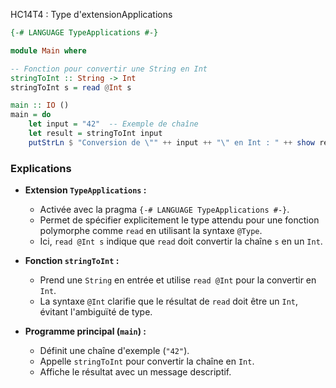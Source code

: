 HC14T4 : Type d'extensionApplications

```haskell
{-# LANGUAGE TypeApplications #-}

module Main where

-- Fonction pour convertir une String en Int
stringToInt :: String -> Int
stringToInt s = read @Int s

main :: IO ()
main = do
    let input = "42"  -- Exemple de chaîne
    let result = stringToInt input
    putStrLn $ "Conversion de \"" ++ input ++ "\" en Int : " ++ show result
```

### Explications
- **Extension `TypeApplications` :**
  - Activée avec la pragma `{-# LANGUAGE TypeApplications #-}`.
  - Permet de spécifier explicitement le type attendu pour une fonction polymorphe comme `read` en utilisant la syntaxe `@Type`.
  - Ici, `read @Int s` indique que `read` doit convertir la chaîne `s` en un `Int`.

- **Fonction `stringToInt` :**
  - Prend une `String` en entrée et utilise `read @Int` pour la convertir en `Int`.
  - La syntaxe `@Int` clarifie que le résultat de `read` doit être un `Int`, évitant l'ambiguïté de type.

- **Programme principal (`main`) :**
  - Définit une chaîne d'exemple (`"42"`).
  - Appelle `stringToInt` pour convertir la chaîne en `Int`.
  - Affiche le résultat avec un message descriptif.

